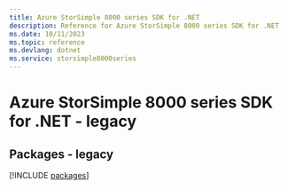 ```yaml
---
title: Azure StorSimple 8000 series SDK for .NET
description: Reference for Azure StorSimple 8000 series SDK for .NET
ms.date: 10/11/2023
ms.topic: reference
ms.devlang: dotnet
ms.service: storsimple8000series
---
```

# Azure StorSimple 8000 series SDK for .NET - legacy
## Packages - legacy
[!INCLUDE [packages](storsimple-8000-series-index.md)]
